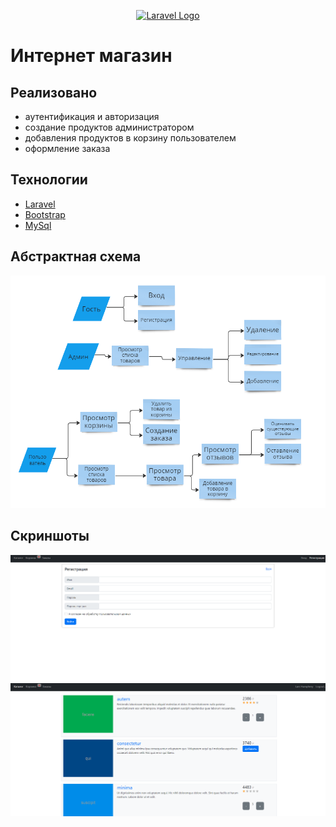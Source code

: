<p align="center"><a href="https://laravel.com" target="_blank"><img src="https://raw.githubusercontent.com/laravel/art/master/logo-lockup/5%20SVG/2%20CMYK/1%20Full%20Color/laravel-logolockup-cmyk-red.svg" width="400" alt="Laravel Logo"></a></p>

# Интернет магазин

## Реализовано

- аутентификация и авторизация
- создание продуктов администратором
- добавления продуктов в корзину пользователем
- оформление заказа

## Технологии

- [Laravel](https://laravel.com/)
- [Bootstrap](https://getbootstrap.com/)
- [MySql](https://www.mysql.com/)

## Абстрактная схема

![img.png](img.png)

## Скриншоты

![img_1.png](img_1.png)
![img_2.png](img_2.png)